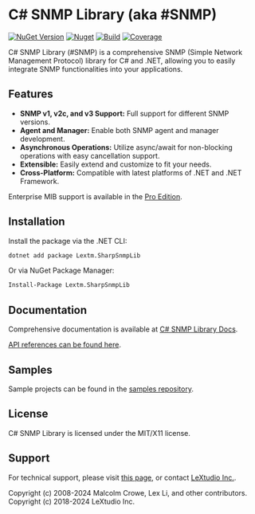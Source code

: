 # C# SNMP Library (aka #SNMP)

[![NuGet Version](https://img.shields.io/nuget/v/Lextm.SharpSnmpLib.svg?style=flat-square)](https://www.nuget.org/packages/Lextm.SharpSnmpLib/)
[![Nuget](https://img.shields.io/nuget/dt/Lextm.SharpSnmpLib?style=flat-square)](https://www.nuget.org/packages/Lextm.SharpSnmpLib/)
[![Build](https://img.shields.io/github/actions/workflow/status/lextudio/sharpsnmplib/dotnetcore.yml?branch=master&style=flat-square)](https://github.com/lextudio/sharpsnmplib/actions/workflows/dotnetcore.yml)
[![Coverage](https://img.shields.io/coveralls/github/lextudio/sharpsnmplib?style=flat-square)](https://coveralls.io/github/lextudio/sharpsnmplib)

C# SNMP Library (#SNMP) is a comprehensive SNMP (Simple Network Management Protocol) library for C# and .NET, allowing you to easily integrate SNMP functionalities into your applications.

## Features

- **SNMP v1, v2c, and v3 Support:** Full support for different SNMP versions.
- **Agent and Manager:** Enable both SNMP agent and manager development.
- **Asynchronous Operations:** Utilize async/await for non-blocking operations with easy cancellation support.
- **Extensible:** Easily extend and customize to fit your needs.
- **Cross-Platform:** Compatible with latest platforms of .NET and .NET Framework.

Enterprise MIB support is available in the [Pro Edition](https://pro.sharpsnmp.com).

## Installation

Install the package via the .NET CLI:

```bash
dotnet add package Lextm.SharpSnmpLib
```

Or via NuGet Package Manager:

```bash
Install-Package Lextm.SharpSnmpLib
```

## Documentation

Comprehensive documentation is available at [C# SNMP Library Docs](https://docs.sharpsnmp.com).

[API references can be found here](https://help.sharpsnmp.com).

## Samples

Sample projects can be found in the [samples repository](https://github.com/lextudio/sharpsnmplib-samples).

## License

C# SNMP Library is licensed under the MIT/X11 license.

## Support

For technical support, please visit [this page](https://docs.lextudio.com/sharpsnmplib/support/services), or contact [LeXtudio Inc.](https://www.lextudio.com).

Copyright (c) 2008-2024 Malcolm Crowe, Lex Li, and other contributors.
Copyright (c) 2018-2024 LeXtudio Inc.
